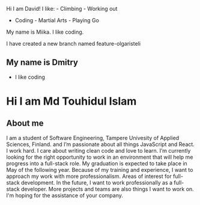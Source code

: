 

Hi I am David!
I like: - Climbing - Working out  
 - Coding - Martial Arts - Playing Go

My name is Miika.
I like coding.

I have created a new branch named feature-olgaristeli

## My name is Dmitry

-    I like coding

# Hi I am Md Touhidul Islam

## About me

I am a student of Software Engineering, Tampere Univesity of Applied Sciences, Finland. and I’m passionate about all things JavaScript and React. 
I work hard. I care about writing clean code and love to learn.
I’m currently looking for the right opportunity to work in an environment that will help me progress into a full-stack role. 
My graduation is expected to take place in May of the following year. 
Because of my training and experience, I want to approach my work with more professionalism. Areas of interest for full-stack development. 
In the future, I want to work professionally as a full-stack developer. 
More projects and teams are also things I want to work on. I'm hoping for the assistance of your company.


